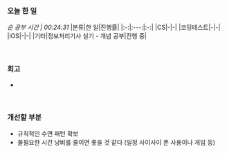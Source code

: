 ### 오늘 한 일
_순 공부 시간 | 00:24:31_
|분류|한 일|진행률|
|:-:|:---:|:-:|
|CS|-|-|
|코딩테스트|-|-|
|iOS|-|-|
|기타|정보처리기사 실기 - 개념 공부|진행 중|

<br>

### 회고
- 

<br>

### 개선할 부분
- 규칙적인 수면 패턴 확보
- 불필요한 시간 낭비를 줄이면 좋을 것 같다 (일정 사이사이 폰 사용이나 게임 등)
